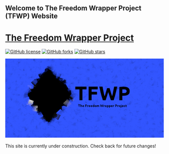 ## Welcome to The Freedom Wrapper Project (TFWP) Website

# [The Freedom Wrapper Project](https://github.com/The-Freedom-Wrapper-Project/tfwp/blob/master/README.md)
[![GitHub license](https://img.shields.io/github/license/The-Freedom-Wrapper-Project/tfwp?style=for-the-badge)](https://github.com/The-Freedom-Wrapper-Project/tfwp/blob/master/LICENSE) [![GitHub forks](https://img.shields.io/github/forks/The-Freedom-Wrapper-Project/tfwp?style=for-the-badge)](https://github.com/The-Freedom-Wrapper-Project/tfwp/network/) [![GitHub stars](https://img.shields.io/github/stars/The-Freedom-Wrapper-Project/tfwp?style=for-the-badge)](https://github.com/The-Freedom-Wrapper-Project/tfwp/stargazers)

![TFWPBanner](https://github.com/The-Freedom-Wrapper-Project/tfwp/blob/master/TFWPLogo.png)

This site is currently under construction. Check back for future changes!

